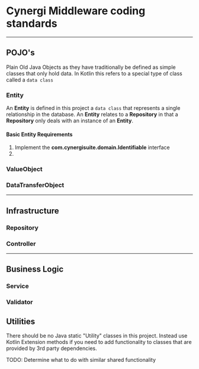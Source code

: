 # Cynergi Middleware coding standards

---
## POJO's
Plain Old Java Objects as they have traditionally be defined as simple classes that only hold data.  In Kotlin this refers to a special type of class called a `data class`

### Entity
An **Entity** is defined in this project a `data class` that represents a single relationship in the database.  An **Entity** relates to a **Repository** in that a **Repository** only deals with an instance of an **Entity**.

#### Basic Entity Requirements
1. Implement the __com.cynergisuite.domain.Identifiable__ interface
2. 

### ValueObject

### DataTransferObject

---
## Infrastructure

### Repository

### Controller

---
## Business Logic

### Service

### Validator

## Utilities
There should be no Java static "Utility" classes in this project.  Instead use Kotlin Extension methods if you need to add functionality to classes that are provided by 3rd party dependencies.

TODO: Determine what to do with similar shared functionality